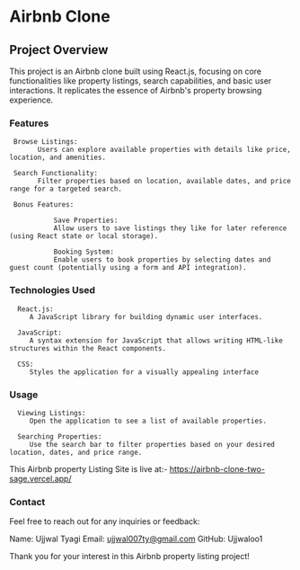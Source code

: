 # Airbnb Clone


## Project Overview

This project is an Airbnb clone built using React.js, focusing on core functionalities like property listings, search capabilities, and basic user interactions. It replicates the essence of Airbnb's property browsing experience.

### Features

     Browse Listings:
           Users can explore available properties with details like price, location, and amenities.

     Search Functionality:
           Filter properties based on location, available dates, and price range for a targeted search.
           
     Bonus Features:
               
               Save Properties:
               Allow users to save listings they like for later reference (using React state or local storage).

               Booking System:
               Enable users to book properties by selecting dates and guest count (potentially using a form and API integration).
               

### Technologies Used

      React.js:
         A JavaScript library for building dynamic user interfaces.

      JavaScript:
         A syntax extension for JavaScript that allows writing HTML-like structures within the React components.

      CSS:
         Styles the application for a visually appealing interface

### Usage

      Viewing Listings:
         Open the application to see a list of available properties.

      Searching Properties:
         Use the search bar to filter properties based on your desired location, dates, and price range.



This Airbnb property Listing Site is live at:- https://airbnb-clone-two-sage.vercel.app/

### Contact

Feel free to reach out for any inquiries or feedback:

Name: Ujjwal Tyagi
Email: ujjwal007ty@gmail.com
GitHub: Ujjwaloo1




Thank you for your interest in this Airbnb property listing project!
